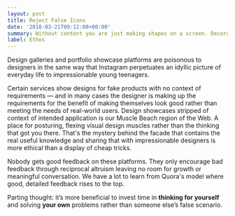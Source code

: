 ```yaml
---
layout: post
title: Reject False Icons
date: '2018-03-21T09:12:00+00:00'
summary: Without content you are just making shapes on a screen. Decoration for decoration’s sake. A design without content is, at best, a guess. It’s a guess at how it should look and how it should feel.
label: Ethos
---
```


Design galleries and portfolio showcase platforms are poisonous to designers in the same way that Instagram perpetuates an idyllic picture of everyday life to impressionable young teenagers.

Certain services show designs for fake products with no context of requirements — and in many cases the designer is making up the requirements for the benefit of making themselves look good rather than meeting the needs of real-world users. Design showcases stripped of context of intended application is our Muscle Beach region of the Web. A place for posturing, flexing visual design muscles rather than the thinking that got you there. That's the mystery behind the facade that contains the real useful knowledge and sharing that with impressionable designers is more ethical than a display of cheap tricks.

Nobody gets good feedback on these platforms. They only encourage bad feedback through reciprocal altruism leaving no room for growth or meaningful conversation. We have a lot to learn from Quora's model where good, detailed feedback rises to the top.

Parting thought: it’s more beneficial to invest time in **thinking for yourself** and solving **your own** problems rather than someone else’s false scenario.
